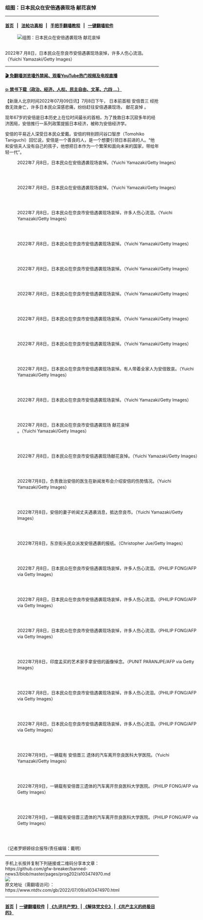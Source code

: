 ### 组图：日本民众在安倍遇袭现场 献花哀悼
------------------------

#### [首页](https://github.com/gfw-breaker/banned-news3/blob/master/README.md) &nbsp;&nbsp;|&nbsp;&nbsp; [法轮功真相](https://github.com/begood0513/basic/blob/master/README.md)  &nbsp;&nbsp;|&nbsp;&nbsp; [手把手翻墙教程](https://github.com/gfw-breaker/guides/wiki)  &nbsp;&nbsp;|&nbsp;&nbsp; [一键翻墙软件](https://github.com/gfw-breaker/nogfw/blob/master/README.md)  



<div><div class="featured_image">
 <figure>
  <img alt="组图：日本民众在安倍遇袭现场 献花哀悼" src="https://i.ntdtv.com/assets/uploads/2022/07/GettyImages-1407530610-4-800x450.jpg"/>
 </figure><br/>
 <span class="caption">
  2022年7 月8日，日本民众在奈良市安倍遇袭现场哀悼，许多人伤心流泪。（Yuichi Yamazaki/Getty Images）
 </span>
</div>
</div><hr/>

#### [ 🎬  免翻墙浏览墙外禁闻、观看YouTube热门视频及电视直播](https://github.com/gfw-breaker/HelloWorld)

#### [ 💥  禁书下载（政治、经济、人权、民主自由、文革、六四 ...）](https://github.com/gfw-breaker/books/blob/master/README.md)

<div><div class="post_content" itemprop="articleBody">
 <p>
  【新唐人北京时间2022年07月09日讯】7月8日下午，
  <ok href="https://www.ntdtv.com/gb/日本前首相.htm">
   日本前首相
  </ok>
  <ok href="https://www.ntdtv.com/gb/安倍晋三.htm">
   安倍晋三
  </ok>
  经抢救无效身亡，许多日本民众深感悲痛，纷纷赶往安倍遇袭现场，
  <ok href="https://www.ntdtv.com/gb/献花哀悼.htm">
   献花哀悼
  </ok>
  。
 </p>
 <p>
  现年67岁的安倍是日本历史上在位时间最长的首相，为了挽救日本沉寂多年的经济困局，安倍推行一系列政策提振日本经济，被称为安倍经济学。
 </p>
 <p>
  安倍的平易近人深受日本民众爱戴。安倍的特别顾问谷口智彦（Tomohiko Taniguchi）回忆说，安倍是一个善良的人，是一个想要引领日本前进的人。“他和安倍夫人没有自己的孩子，他想把日本作为一个繁荣和面向未来的国家，带给年轻一代”。
 </p>
 <figure class="wp-caption alignnone" id="attachment_103474974" style="width: 600px">
  <img alt="" class="size-medium wp-image-103474974" src="https://i.ntdtv.com/assets/uploads/2022/07/gettyimages-1407530717-612x612-600x400.jpg">
   <br/><figcaption class="wp-caption-text">
    2022年7 月8日，日本民众在安倍遇袭现场哀悼。（Yuichi Yamazaki/Getty Images）
   </figcaption><br/>
  </img>
 </figure><br/>
 <figure class="wp-caption alignnone" id="attachment_103474975" style="width: 600px">
  <img alt="" class="size-medium wp-image-103474975" src="https://i.ntdtv.com/assets/uploads/2022/07/gettyimages-1407530694-612x612-600x400.jpg">
   <br/><figcaption class="wp-caption-text">
    2022年7 月8日，日本民众在安倍遇袭现场哀悼。（Yuichi Yamazaki/Getty Images）
   </figcaption><br/>
  </img>
 </figure><br/>
 <figure class="wp-caption alignnone" id="attachment_103474976" style="width: 600px">
  <img alt="" class="size-medium wp-image-103474976" src="https://i.ntdtv.com/assets/uploads/2022/07/gettyimages-1407530610-612x612-600x400.jpg"/>
  <br/><figcaption class="wp-caption-text">
   2022年7 月8日，日本民众在奈良市安倍遇袭现场哀悼，许多人伤心流泪。（Yuichi Yamazaki/Getty Images）
  </figcaption><br/>
 </figure><br/>
 <figure class="wp-caption alignnone" id="attachment_103474977" style="width: 600px">
  <img alt="" class="size-medium wp-image-103474977" src="https://i.ntdtv.com/assets/uploads/2022/07/gettyimages-1407530590-612x612-600x400.jpg"/>
  <br/><figcaption class="wp-caption-text">
   2022年7 月8日，日本民众在奈良市安倍遇袭现场哀悼。（Yuichi Yamazaki/Getty Images）
  </figcaption><br/>
 </figure><br/>
 <figure class="wp-caption alignnone" id="attachment_103474978" style="width: 600px">
  <img alt="" class="size-medium wp-image-103474978" src="https://i.ntdtv.com/assets/uploads/2022/07/gettyimages-1407509156-612x612-600x400.jpg"/>
  <br/><figcaption class="wp-caption-text">
   2022年7 月8日，日本民众在奈良市安倍遇袭现场哀悼。（Yuichi Yamazaki/Getty Images）
  </figcaption><br/>
 </figure><br/>
 <figure class="wp-caption alignnone" id="attachment_103474979" style="width: 600px">
  <img alt="" class="size-medium wp-image-103474979" src="https://i.ntdtv.com/assets/uploads/2022/07/gettyimages-1407509150-612x612-600x400.jpg"/>
  <br/><figcaption class="wp-caption-text">
   2022年7 月8日，日本民众在奈良市安倍遇袭现场哀悼。（Yuichi Yamazaki/Getty Images）
  </figcaption><br/>
 </figure><br/>
 <figure class="wp-caption alignnone" id="attachment_103474980" style="width: 600px">
  <img alt="" class="size-medium wp-image-103474980" src="https://i.ntdtv.com/assets/uploads/2022/07/gettyimages-1407509147-612x612-600x400.jpg"/>
  <br/><figcaption class="wp-caption-text">
   2022年7 月8日，日本民众在奈良市安倍遇袭现场哀悼。（Yuichi Yamazaki/Getty Images）
  </figcaption><br/>
 </figure><br/>
 <figure class="wp-caption alignnone" id="attachment_103474981" style="width: 600px">
  <img alt="" class="size-medium wp-image-103474981" src="https://i.ntdtv.com/assets/uploads/2022/07/gettyimages-1407509125-612x612-600x400.jpg"/>
  <br/><figcaption class="wp-caption-text">
   2022年7 月8日，日本民众在奈良市安倍遇袭现场哀悼。（Yuichi Yamazaki/Getty Images）
  </figcaption><br/>
 </figure><br/>
 <figure class="wp-caption alignnone" id="attachment_103474982" style="width: 600px">
  <img alt="" class="size-medium wp-image-103474982" src="https://i.ntdtv.com/assets/uploads/2022/07/gettyimages-1407509095-612x612-600x400.jpg"/>
  <br/><figcaption class="wp-caption-text">
   2022年7 月8日，日本民众在奈良市安倍遇袭现场哀悼。有人带着全家人为安倍致哀。（Yuichi Yamazaki/Getty Images）
  </figcaption><br/>
 </figure><br/>
 <figure class="wp-caption alignnone" id="attachment_103474983" style="width: 600px">
  <img alt="" class="size-medium wp-image-103474983" src="https://i.ntdtv.com/assets/uploads/2022/07/gettyimages-1407509071-612x612-600x400.jpg"/>
  <br/><figcaption class="wp-caption-text">
   2022年7 月8日，日本民众在奈良市安倍遇袭现场哀悼。（Yuichi Yamazaki/Getty Images）
  </figcaption><br/>
 </figure><br/>
 <figure class="wp-caption alignnone" id="attachment_103474984" style="width: 600px">
  <img alt="" class="size-medium wp-image-103474984" src="https://i.ntdtv.com/assets/uploads/2022/07/gettyimages-1407509035-612x612-600x400.jpg"/>
  <br/><figcaption class="wp-caption-text">
   2022年7 月8日，日本民众在奈良市安倍遇袭现场
   <ok href="https://www.ntdtv.com/gb/献花哀悼.htm">
    献花哀悼
   </ok>
   。（Yuichi Yamazaki/Getty Images）
  </figcaption><br/>
 </figure><br/>
 <figure class="wp-caption alignnone" id="attachment_103474985" style="width: 600px">
  <img alt="" class="size-medium wp-image-103474985" src="https://i.ntdtv.com/assets/uploads/2022/07/gettyimages-1407509022-612x612-600x400.jpg"/>
  <br/><figcaption class="wp-caption-text">
   2022年7 月8日，日本民众在奈良市安倍遇袭现场献花哀悼。（Yuichi Yamazaki/Getty Images）
  </figcaption><br/>
 </figure><br/>
 <figure class="wp-caption alignnone" id="attachment_103474986" style="width: 600px">
  <img alt="" class="size-medium wp-image-103474986" src="https://i.ntdtv.com/assets/uploads/2022/07/gettyimages-1407487199-612x612-600x400.jpg"/>
  <br/><figcaption class="wp-caption-text">
   2022年7月8日，负责救治安倍的医生在新闻发布会介绍安倍的伤势情况。（Yuichi Yamazaki/Getty Images）
  </figcaption><br/>
 </figure><br/>
 <figure class="wp-caption alignnone" id="attachment_103474987" style="width: 600px">
  <img alt="" class="size-medium wp-image-103474987" src="https://i.ntdtv.com/assets/uploads/2022/07/gettyimages-1407480132-612x612-600x400.jpg"/>
  <br/><figcaption class="wp-caption-text">
   2022年7月8日，安倍的妻子听闻丈夫遇袭消息，抵达奈良市。（Yuichi Yamazaki/Getty Images）
  </figcaption><br/>
 </figure><br/>
 <figure class="wp-caption alignnone" id="attachment_103474988" style="width: 600px">
  <img alt="" class="size-medium wp-image-103474988" src="https://i.ntdtv.com/assets/uploads/2022/07/gettyimages-1407453255-612x612-600x428.jpg"/>
  <br/><figcaption class="wp-caption-text">
   2022年7月8日，东京街头民众派发安倍遇袭的报纸。（Christopher Jue/Getty Images）
  </figcaption><br/>
 </figure><br/>
 <figure class="wp-caption alignnone" id="attachment_103474991" style="width: 600px">
  <img alt="" class="wp-image-103474991 size-medium" src="https://i.ntdtv.com/assets/uploads/2022/07/gettyimages-1241776066-612x612-600x400.jpg"/>
  <br/><figcaption class="wp-caption-text">
   2022年7 月8日，日本民众在奈良市安倍遇袭现场哀悼，许多人伤心流泪。（PHILIP FONG/AFP via Getty Images）
  </figcaption><br/>
 </figure><br/>
 <figure class="wp-caption alignnone" id="attachment_103474992" style="width: 600px">
  <img alt="" class="size-medium wp-image-103474992" src="https://i.ntdtv.com/assets/uploads/2022/07/gettyimages-1241775952-612x612-600x400.jpg"/>
  <br/><figcaption class="wp-caption-text">
   2022年7 月8日，日本民众在奈良市安倍遇袭现场哀悼，许多人伤心流泪。（PHILIP FONG/AFP via Getty Images）
  </figcaption><br/>
 </figure><br/>
 <figure class="wp-caption alignnone" id="attachment_103474993" style="width: 600px">
  <img alt="" class="size-medium wp-image-103474993" src="https://i.ntdtv.com/assets/uploads/2022/07/gettyimages-1241775843-612x612-600x400.jpg"/>
  <br/><figcaption class="wp-caption-text">
   2022年7 月8日，日本民众在奈良市安倍遇袭现场哀悼，许多人伤心流泪。（PHILIP FONG/AFP via Getty Images）
  </figcaption><br/>
 </figure><br/>
 <figure class="wp-caption alignnone" id="attachment_103474994" style="width: 600px">
  <img alt="" class="size-medium wp-image-103474994" src="https://i.ntdtv.com/assets/uploads/2022/07/gettyimages-1241775307-612x612-600x399.jpg"/>
  <br/><figcaption class="wp-caption-text">
   2022年7月8日，印度孟买的艺术家手拿安倍的画像悼念。（PUNIT PARANJPE/AFP via Getty Images）
  </figcaption><br/>
 </figure><br/>
 <figure class="wp-caption alignnone" id="attachment_103474995" style="width: 600px">
  <img alt="" class="size-medium wp-image-103474995" src="https://i.ntdtv.com/assets/uploads/2022/07/gettyimages-1241774448-612x612-600x400.jpg"/>
  <br/><figcaption class="wp-caption-text">
   2022年7 月8日，日本民众在奈良市安倍遇袭现场哀悼，许多人伤心流泪。（PHILIP FONG/AFP via Getty Images）
  </figcaption><br/>
 </figure><br/>
 <figure class="wp-caption alignnone" id="attachment_103474996" style="width: 600px">
  <img alt="" class="size-medium wp-image-103474996" src="https://i.ntdtv.com/assets/uploads/2022/07/gettyimages-1241774021-612x612-600x400.jpg"/>
  <br/><figcaption class="wp-caption-text">
   2022年7 月8日，日本民众在奈良市安倍遇袭现场哀悼，许多人伤心流泪。（PHILIP FONG/AFP via Getty Images）
  </figcaption><br/>
 </figure><br/>
 <figure class="wp-caption alignnone" id="attachment_103474973" style="width: 600px">
  <img alt="" class="size-medium wp-image-103474973" src="https://i.ntdtv.com/assets/uploads/2022/07/gettyimages-1407583914-612x612-600x400.jpg"/>
  <br/><figcaption class="wp-caption-text">
   2022年7月9日，一辆载有
   <ok href="https://www.ntdtv.com/gb/安倍晋三.htm">
    安倍晋三
   </ok>
   遗体的汽车离开奈良医科大学医院。（Yuichi Yamazaki/Getty Images）
  </figcaption><br/>
 </figure><br/>
 <figure class="wp-caption alignnone" id="attachment_103474989" style="width: 600px">
  <img alt="" class="size-medium wp-image-103474989" src="https://i.ntdtv.com/assets/uploads/2022/07/gettyimages-1241783986-612x612-600x400.jpg"/>
  <br/><figcaption class="wp-caption-text">
   2022年7月9日，一辆载有安倍晋三遗体的汽车离开奈良医科大学医院。（PHILIP FONG/AFP via Getty Images）
  </figcaption><br/>
 </figure><br/>
 <figure class="wp-caption alignnone" id="attachment_103474990" style="width: 600px">
  <img alt="" class="size-medium wp-image-103474990" src="https://i.ntdtv.com/assets/uploads/2022/07/gettyimages-1241783901-612x612-600x400.jpg"/>
  <br/><figcaption class="wp-caption-text">
   2022年7月9日，一辆载有安倍晋三遗体的汽车离开奈良医科大学医院。（PHILIP FONG/AFP via Getty Images）
  </figcaption><br/>
 </figure><br/>
 <p>
  （记者罗婷婷综合报导/责任编辑：戴明）
 </p>
 <div class="single_ad">
 </div>
</div>
</div>
<hr/>
手机上长按并复制下列链接或二维码分享本文章：<br/>
https://github.com/gfw-breaker/banned-news3/blob/master/pages/prog202/a103474970.md <br/>
<a href='https://github.com/gfw-breaker/banned-news3/blob/master/pages/prog202/a103474970.md'><img src='https://github.com/gfw-breaker/banned-news3/blob/master/pages/prog202/a103474970.md.png'/></a> <br/>
原文地址（需翻墙访问）：https://www.ntdtv.com/gb/2022/07/09/a103474970.html


------------------------
#### [首页](https://github.com/gfw-breaker/banned-news3/blob/master/README.md) &nbsp;|&nbsp; [一键翻墙软件](https://github.com/gfw-breaker/nogfw/blob/master/README.md) &nbsp;| [《九评共产党》](https://github.com/gfw-breaker/9ping.md/blob/master/README.md#九评之一评共产党是什么) | [《解体党文化》](https://github.com/gfw-breaker/jtdwh.md/blob/master/README.md) | [《共产主义的终极目的》](https://github.com/gfw-breaker/gczydzjmd.md/blob/master/README.md)


<img src='http://gfw-breaker.win/banned-news3/pages/prog202/a103474970.md' width='0px' height='0px'/>